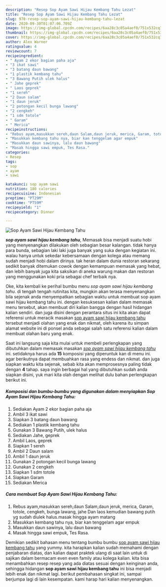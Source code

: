 ```yaml
---
description: "Resep Sop Ayam Sawi Hijau Kembang Tahu Lezat"
title: "Resep Sop Ayam Sawi Hijau Kembang Tahu Lezat"
slug: 970-resep-sop-ayam-sawi-hijau-kembang-tahu-lezat
date: 2020-09-30T01:07:06.709Z
image: https://img-global.cpcdn.com/recipes/6aa28c3c05a4aef0/751x532cq70/sop-ayam-sawi-hijau-kembang-tahu-foto-resep-utama.jpg
thumbnail: https://img-global.cpcdn.com/recipes/6aa28c3c05a4aef0/751x532cq70/sop-ayam-sawi-hijau-kembang-tahu-foto-resep-utama.jpg
cover: https://img-global.cpcdn.com/recipes/6aa28c3c05a4aef0/751x532cq70/sop-ayam-sawi-hijau-kembang-tahu-foto-resep-utama.jpg
author: Alex Warner
ratingvalue: 4
reviewcount: 7
recipeingredient:
- " Ayam 2 ekor bagian paha aja"
- "3 ikat sawi"
- "3 batang daun bawang"
- "1 plastik kembang tahu"
- "3 Bawang Putih ulek halus"
- " Jahe geprek"
- " Laos geprek"
- "1 sereh"
- "2 Daun salam"
- "1 daun jeruk"
- "2 potongan kecil bunga lawang"
- "2 cengkeh"
- "1 sdm totole"
- " Garam"
- " Merica"
recipeinstructions:
- "Rebus ayam,masukkan sereh,daun Salam,daun jeruk, merica, Garam, totole, cengkeh, bunga lawang, jahe Dan laos kemudian bawang putih yg sudah diulek halus.masak hingga ayam matang"
- "Masukkan kembang tahu nya, biar kan tenggelam agar empuk"
- "Masukkan daun sawinya, lalu daun bawang"
- "Masak hingga sawi empuk, Tes Rasa."
categories:
- Resep
tags:
- sop
- ayam
- sawi

katakunci: sop ayam sawi 
nutrition: 180 calories
recipecuisine: Indonesian
preptime: "PT29M"
cooktime: "PT59M"
recipeyield: "1"
recipecategory: Dinner

---
```



![Sop Ayam Sawi Hijau Kembang Tahu](https://img-global.cpcdn.com/recipes/6aa28c3c05a4aef0/751x532cq70/sop-ayam-sawi-hijau-kembang-tahu-foto-resep-utama.jpg)

<b><i>sop ayam sawi hijau kembang tahu</i></b>, Memasak bisa menjadi suatu hobi yang menyenangkan dilakukan oleh sebagian besar kalangan. tidak hanya para bunda, sebagian laki laki juga banyak yang suka dengan kegiatan ini. walau hanya untuk sekedar kebersamaan dengan kolega atau memang sudah menjadi hobi dalam dirinya. tak heran dalam dunia restoran sekarang sedikit banyak ditemukan cowok dengan kemampuan memasak yang hebat, dan lebih banyak juga kita saksikan di aneka warung makan dan restoran yang menggunakan koki pria sebagai chef terbaik nya.



Oke, kita kembali ke perihal bumbu menu <i>sop ayam sawi hijau kembang tahu</i>. di tengah tengah rutinitas kita, mungkin akan terasa menyenangkan bila sejenak anda menyempatkan sebagian waktu untuk membuat sop ayam sawi hijau kembang tahu ini. dengan kesuksesan kalian dalam memasak menu tersebut, akan membuat diri kalian bangga dengan hasil hidangan kalian sendiri. dan juga disini dengan perantara situs ini kita akan dapat referensi untuk meracik masakan <u>sop ayam sawi hijau kembang tahu</u> tersebut menjadi olahan yang enak dan nikmat, oleh karena itu simpan alamat website ini di ponsel anda sebagai salah satu referensi kalian dalam membuat olahan baru yang enak.


Saat ini langsung saja kita mulai untuk membeli perlengkapan yang dibutuhkan dalam memasak masakan <u><i>sop ayam sawi hijau kembang tahu</i></u> ini. setidaknya harus ada <b>15</b> komposisi yang diperuntuk kan di menu ini. agar berikutnya dapat membuahkan rasa yang endess dan nikmat. dan juga siapkan waktu kita sejenak, sebab kita akan memprosesnya paling tidak dengan <b>4</b> tahap. saya ingin berbagai hal yang dibutuhkan sudah anda siapkan disini, yuk mari kita olah dengan melihat dulu bahan perlengkapan berikut ini.

<!--inarticleads1-->

##### Komposisi dan bumbu-bumbu yang digunakan dalam menyiapkan Sop Ayam Sawi Hijau Kembang Tahu:

1. Sediakan  Ayam 2 ekor bagian paha aja
1. Ambil 3 ikat sawi
1. Siapkan 3 batang daun bawang
1. Sediakan 1 plastik kembang tahu
1. Gunakan 3 Bawang Putih, ulek halus
1. Sediakan  Jahe, geprek
1. Ambil  Laos, geprek
1. Siapkan 1 sereh
1. Ambil 2 Daun salam
1. Ambil 1 daun jeruk
1. Gunakan 2 potongan kecil bunga lawang
1. Gunakan 2 cengkeh
1. Siapkan 1 sdm totole
1. Siapkan  Garam
1. Sediakan  Merica




<!--inarticleads2-->

##### Cara membuat Sop Ayam Sawi Hijau Kembang Tahu:

1. Rebus ayam,masukkan sereh,daun Salam,daun jeruk, merica, Garam, totole, cengkeh, bunga lawang, jahe Dan laos kemudian bawang putih yg sudah diulek halus.masak hingga ayam matang
1. Masukkan kembang tahu nya, biar kan tenggelam agar empuk
1. Masukkan daun sawinya, lalu daun bawang
1. Masak hingga sawi empuk, Tes Rasa.




Demikian sedikit bahasan menu tentang bumbu bumbu <u>sop ayam sawi hijau kembang tahu</u> yang yummy. kita harapkan kalian sudah memahami dengan penjabaran diatas, dan kalian dapat praktek ulang di saat lain untuk di sajikan dalam bermacam even even family atau kolega kalian. kita bisa menambahkan resep resep yang ada diatas sesuai dengan keinginan anda, sehingga hidangan <b>sop ayam sawi hijau kembang tahu</b> ini bisa menjadi lebih enak dan nikmat lagi. berikut pembahasan singkat ini, sampai berjumpa lagi di lain kesempatan. kami harap hari kalian menyenangkan.
